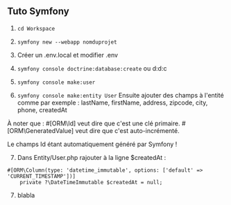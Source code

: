 ## Tuto Symfony

1. ```cd Workspace```

2. ```symfony new --webapp nomduprojet```

3. Créer un .env.local et modifier .env

4. ```symfony console doctrine:database:create``` ou d:d:c

5. ```symfony console make:user```

6. ```symfony console make:entity User```
Ensuite ajouter des champs à l'entité comme par exemple :
lastName, firstName, address, zipcode, city, phone, createdAt

À noter que :
#[ORM\Id] veut dire que c'est une clé primaire.
#[ORM\GeneratedValue] veut dire que c'est auto-incrémenté.

Le champs Id étant automatiquement généré par Symfony !

7. Dans Entity/User.php rajouter à la ligne $createdAt :
```
#[ORM\Column(type: 'datetime_immutable', options: ['default' => 'CURRENT_TIMESTAMP'])]
    private ?\DateTimeImmutable $createdAt = null;
```

7. blabla
